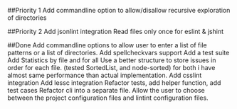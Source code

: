 ##Priority 1
Add commandline option to allow/disallow recursive exploration of directories

##Priority 2
Add jsonlint integration
Read files only once for eslint & jshint


##Done
Add commandline options to allow user to enter a list of file patterns or a list of directories.
Add spellcheckvars support
Add a test suite
Add Statistics by file and for all
Use a better structure to store issues in order for each file. (tested SortedList, and node-sorted) for both i have almost same performance than actual implementation.
Add csslint integration
Add lessc integration
Refactor tests, add helper function, add test cases
Refactor cli into a separate file.
Allow the user to choose between the project configuration files and lintint configuration files.
